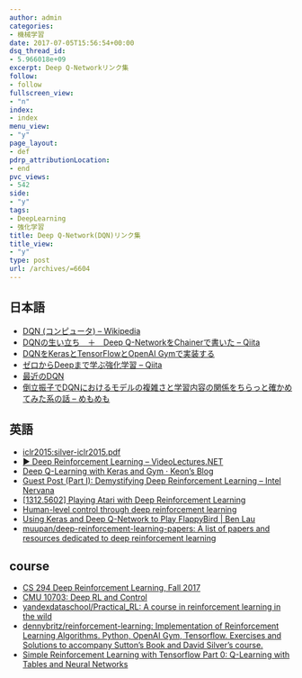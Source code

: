 ```yaml
---
author: admin
categories:
- 機械学習
date: 2017-07-05T15:56:54+00:00
dsq_thread_id:
- 5.966018e+09
excerpt: Deep Q-Networkリンク集
follow:
- follow
fullscreen_view:
- "n"
index:
- index
menu_view:
- "y"
page_layout:
- def
pdrp_attributionLocation:
- end
pvc_views:
- 542
side:
- "y"
tags:
- DeepLearning
- 強化学習
title: Deep Q-Network(DQN)リンク集
title_view:
- "y"
type: post
url: /archives/=6604
---
```


## 日本語

  * [DQN (コンピュータ) &#8211; Wikipedia][1]
  * [DQNの生い立ち　＋　Deep Q-NetworkをChainerで書いた &#8211; Qiita][2]
  * [DQNをKerasとTensorFlowとOpenAI Gymで実装する][3]
  * [ゼロからDeepまで学ぶ強化学習 &#8211; Qiita][4]
  * [最近のDQN][5]
  * [倒立振子でDQNにおけるモデルの複雑さと学習内容の関係をちらっと確かめてみた系の話 &#8211; めもめも][6]

## 英語

  * [iclr2015:silver-iclr2015.pdf][7]
  * [▶ Deep Reinforcement Learning &#8211; VideoLectures.NET][8]
  * [Deep Q-Learning with Keras and Gym · Keon’s Blog][9]
  * [Guest Post (Part I): Demystifying Deep Reinforcement Learning &#8211; Intel Nervana][10]
  * [[1312.5602] Playing Atari with Deep Reinforcement Learning][11]
  * [Human-level control through deep reinforcement learning][12]
  * [Using Keras and Deep Q-Network to Play FlappyBird | Ben Lau][13]
  * [muupan/deep-reinforcement-learning-papers: A list of papers and resources dedicated to deep reinforcement learning][14]

## course

  * [CS 294 Deep Reinforcement Learning, Fall 2017][15]
  * [CMU 10703: Deep RL and Control][16]
  * [yandexdataschool/Practical_RL: A course in reinforcement learning in the wild][17]
  * [dennybritz/reinforcement-learning: Implementation of Reinforcement Learning Algorithms. Python, OpenAI Gym, Tensorflow. Exercises and Solutions to accompany Sutton’s Book and David Silver’s course.][18]
  * [Simple Reinforcement Learning with Tensorflow Part 0: Q-Learning with Tables and Neural Networks][19]

 [1]: https://ja.wikipedia.org/wiki/DQN_(%E3%82%B3%E3%83%B3%E3%83%94%E3%83%A5%E3%83%BC%E3%82%BF)
 [2]: http://qiita.com/Ugo-Nama/items/08c6a5f6a571335972d5
 [3]: https://elix-tech.github.io/ja/2016/06/29/dqn-ja.html
 [4]: http://qiita.com/icoxfog417/items/242439ecd1a477ece312
 [5]: https://www.slideshare.net/mooopan/dqn-58511529
 [6]: http://enakai00.hatenablog.com/entry/2016/05/18/125007
 [7]: http://www.iclr.cc/lib/exe/fetch.php?media=iclr2015:silver-iclr2015.pdf
 [8]: http://videolectures.net/rldm2015_silver_reinforcement_learning/
 [9]: https://keon.io/deep-q-learning/
 [10]: https://www.intelnervana.com/demystifying-deep-reinforcement-learning/
 [11]: https://arxiv.org/abs/1312.5602
 [12]: http://www.readcube.com/articles/10.1038/nature14236
 [13]: https://yanpanlau.github.io/2016/07/10/FlappyBird-Keras.html
 [14]: https://github.com/muupan/deep-reinforcement-learning-papers
 [15]: http://rll.berkeley.edu/deeprlcourse/
 [16]: https://katefvision.github.io/
 [17]: https://github.com/yandexdataschool/Practical_RL
 [18]: https://github.com/dennybritz/reinforcement-learning
 [19]: https://medium.com/emergent-future/simple-reinforcement-learning-with-tensorflow-part-0-q-learning-with-tables-and-neural-networks-d195264329d0